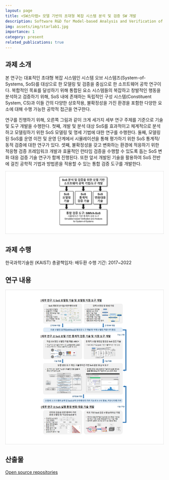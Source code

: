 ```yaml
---
layout: page
title: <SW스타랩> 모델 기반의 초대형 복잡 시스템 분석 및 검증 SW 개발
description: Software R&D for Model-based Analysis and Verification of Higher-order Large Complex System
img: assets/img/starlab1.jpg
importance: 1
category: present
related_publications: true
---
```


## 과제 소개
본 연구는 대표적인 초대형 복잡 시스템인 시스템 오브 시스템즈(System-of-Systems, SoS)를 대상으로 한 모델링 및 검증을 중심으로 한 소프트웨어 공학 연구이다. 복합적인 목표를 달성하기 위해 통합된 요소 시스템들의 복잡하고 창발적인 행동을 분석하고 검증하기 위해, SoS 내에 존재하는 독립적인 구성 시스템(Constituent System, CS)과 이들 간의 다양한 상호작용, 불확정성을 가진 환경을 포함한 다양한 요소에 대해 수행 가능한 공학적 접근을 연구한다.

연구를 진행하기 위해, 오른쪽 그림과 같이 크게 세가지 세부 연구 주제를 기준으로 기술 및 도구 개발을 수행한다. 첫째, 개발 및 분석 대상 SoS를 효과적이고 체계적으로 분석하고 모델링하기 위한 SoS 모델링 및 명세 기법에 대한 연구를 수행한다. 둘째, 모델링된 SoS를 운영 이전 및 운영 단계에서 시뮬레이션을 통해 평가하기 위한 SoS 통계적/동적 검증에 대한 연구가 있다. 셋째, 불확정성을 갖고 변화하는 환경에 적응하기 위한 적응형 검증 프레임워크 개발과 효율적인 런타임 검증을 수행할 수 있도록 돕는 SoS 변화 대응 검증 기술 연구가 함께 진행된다. 또한 앞서 개발된 기술을 활용하여 SoS 전반에 걸친 공학적 기법과 방법론을 적용할 수 있는 통합 검증 도구를 개발한다.

![SW Starlab overview](assets/img/starlab1.jpg)

## 과제 수행
한국과학기술원 (KAIST)
총괄책임자: 배두환
수행 기간: 2017~2022

## 연구 내용
![SE for SoS research items](assets/img/starlab2.jpg)

## 산출물
[Open source repositories](https://github.com/orgs/KAIST-SE-Lab/repositories)